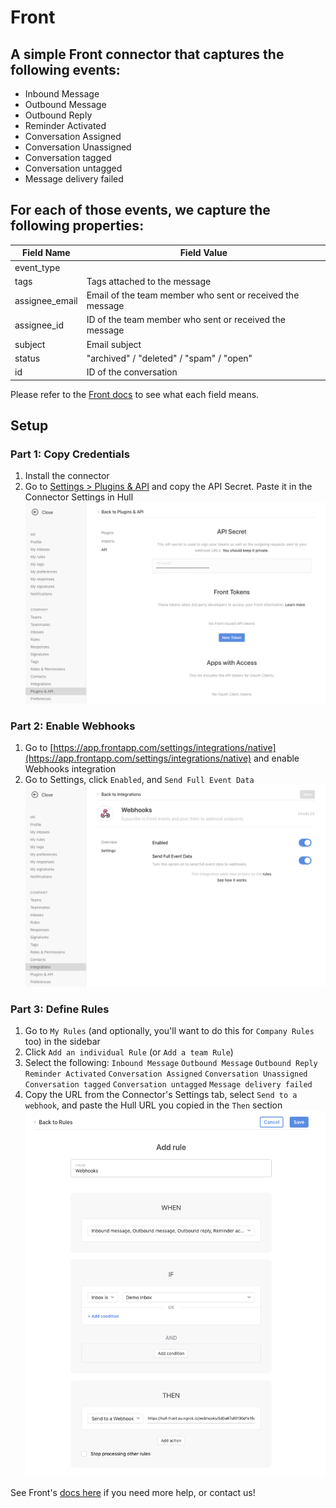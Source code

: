 # Front

## A simple Front connector that captures the following events:

- Inbound Message
- Outbound Message
- Outbound Reply
- Reminder Activated
- Conversation Assigned
- Conversation Unassigned
- Conversation tagged
- Conversation untagged
- Message delivery failed

## For each of those events, we capture the following properties:

 Field Name | Field Value
-------|------------------------------------
event_type |
tags | Tags attached to the message
assignee_email | Email of the team member who sent or received the message
assignee_id | ID of the team member who sent or received the message
subject | Email subject
status |  "archived" / "deleted" / "spam" / "open"
id | ID of the conversation

Please refer to the [Front docs](https://dev.frontapp.com/) to see what each field means.

## Setup

### Part 1: Copy Credentials
1. Install the connector
2. Go to [Settings > Plugins & API](https://app.frontapp.com/settings/tools/api) and copy the API Secret. Paste it in the Connector Settings in Hull
![](./api-key.png)

### Part 2: Enable Webhooks
1. Go to [https://app.frontapp.com/settings/integrations/native](https://app.frontapp.com/settings/integrations/native) and enable Webhooks integration
2. Go to Settings, click `Enabled`, and `Send Full Event Data`
![](./webhook-settings.png)

### Part 3: Define Rules
1. Go to `My Rules` (and optionally, you'll want to do this for `Company Rules` too) in the sidebar
2. Click `Add an individual Rule` (or `Add a team Rule`)
3. Select the following: `Inbound Message` `Outbound Message` `Outbound Reply` `Reminder Activated` `Conversation Assigned` `Conversation Unassigned` `Conversation tagged` `Conversation untagged` `Message delivery failed`
4. Copy the URL from the Connector's Settings tab, select `Send to a webhook`, and paste the Hull URL you copied in the `Then` section
![](./rule.png)

See Front's [docs here](https://help.frontapp.com/t/x129yt/how-to-enable-and-use-the-webhooks-integration) if you need more help, or contact us!

